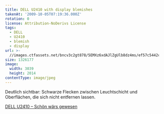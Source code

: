 ```yaml
---
title: DELL U2410 with display blemishes
takenAt: '2009-10-05T07:19:36.000Z'
rotation: 0
license: Attribution-NoDerivs License
tags:
  - DELL
  - U2410
  - blemish
  - display
url: >-
  //images.ctfassets.net/bncv3c2gt878/5EMXz6xdAJlZgUlb8dz4ms/ef57c5442c6215a94a80cfdb8244caf2/dell-u2410-with-display-blemishes_4353808822_o
size: 1326177
image:
  width: 3039
  height: 2014
contentType: image/jpeg
---
```


Deutlich sichtbar: Schwarze Flecken zwischen Leuchtschicht und Oberflächen, die sich nicht entfernen lassen.

[DELL U2410 – Schön wärs gewesen](http://m.tacker.org/blog/2212.dell-u2410-schon-wars-gewesen.html)
